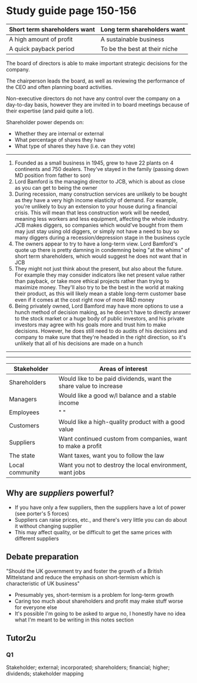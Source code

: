 # Study guide page 150-156

| Short term shareholders want | Long term shareholders want   |
| ---------------------------- | ----------------------------- |
| A high amount of profit      | A sustainable business        |
| A quick payback period       | To be the best at their niche |

The board of directors is able to make important strategic decisions for the
company.

The chairperson leads the board, as well as reviewing the performance of the CEO
and often planning board activities.

Non-executive directors do not have any control over the company on a day-to-day
basis, however they are invited in to board meetings because of their expertise
(and paid quite a lot).

Shareholder power depends on:

- Whether they are internal or external
- What percentage of shares they have
- What type of shares they have (i.e. can they vote)

---

1. Founded as a small business in 1945, grew to have 22 plants on 4 continents
   and 750 dealers. They've stayed in the family (passing down MD position from
   father to son)
2. Lord Bamford is the managing director to JCB, which is about as close as you
   can get to being the owner
3. During recession, many construction services are unlikely to be bought as
   they have a very high income elasticity of demand. For example, you're
   unlikely to buy an extension to your house during a financial crisis. This
   will mean that less construction work will be needed, meaning less workers
   and less equipment, affecting the whole industry. JCB makes diggers, so
   companies which would've bought from them may just stay using old diggers, or
   simply not have a need to buy so many diggers during a recession/depression
   stage in the business cycle
4. The owners appear to try to have a long-term view. Lord Bamford's quote up
   there is pretty damning in condemning being "at the whims" of short term
   shareholders, which would suggest he does not want that in JCB
5. They might not just think about the present, but also about the future. For
   example they may consider indicators like net present value rather than
   payback, or take more ethical projects rather than trying to maximize money.
   They'll also try to be the best in the world at making their product, as this
   will likely mean a stable long-term customer base even if it comes at the
   cost right now of more R&D money
6. Being privately owned, Lord Bamford may have more options to use a hunch
   method of decision making, as he doesn't have to directly answer to the stock
   market or a huge body of public investors, and his private investors may
   agree with his goals more and trust him to make decisions. However, he does
   still need to do audits of his decisions and company to make sure that
   they're headed in the right direction, so it's unlikely that all of his
   decisions are made on a hunch

---

---

| Stakeholder     | Areas of interest                                                 |
|-----------------|-------------------------------------------------------------------|
| Shareholders    | Would like to be paid dividends, want the share value to increase |
| Managers        | Would like a good w/l balance and a stable income                 |
| Employees       | "  "                                                              |
| Customers       | Would like a high-quality product with a good value               |
| Suppliers       | Want continued custom from companies, want to make a profit       |
| The state       | Want taxes, want you to follow the law                            |
| Local community | Want you not to destroy the local environment, want jobs          |

## Why are *suppliers* powerful?

- If you have only a few suppliers, then the suppliers have a lot of power (see
  porter's 5 forces)
- Suppliers can raise prices, etc., and there's very little you can do about it
  without changing supplier
- This may affect quality, or be difficult to get the same prices with different
  suppliers

## Debate preparation

"Should the UK government try and foster the growth of a British Mittelstand and
reduce the emphasis on short-termism which is characteristic of UK business"

- Presumably yes, short-termism is a problem for long-term growth
- Caring too much about shareholders and profit may make stuff worse for
  everyone else
- It's possible I'm going to be asked to argue no, I honestly have no idea what
  I'm meant to be writing in this notes section

## Tutor2u

### Q1

Stakeholder; external; incorporated; shareholders; financial; higher; dividends;
stakeholder mapping


